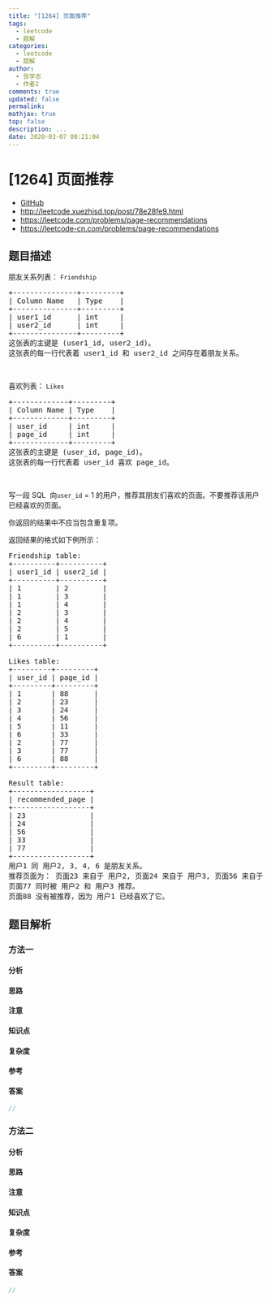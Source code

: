```yaml
---
title: "[1264] 页面推荐"
tags:
  - leetcode
  - 题解
categories:
  - leetcode
  - 题解
author:
  - 张学志
  - 作者2
comments: true
updated: false
permalink:
mathjax: true
top: false
description: ...
date: 2020-03-07 00:21:04
---
```



# [1264] 页面推荐
* [GitHub](https://github.com/algoboy101/LeetCodeCrowdsource/tree/master/_posts/QA/%5B1264%5D%20%E9%A1%B5%E9%9D%A2%E6%8E%A8%E8%8D%90.md)
* http://leetcode.xuezhisd.top/post/78e28fe9.html
* https://leetcode.com/problems/page-recommendations
* https://leetcode-cn.com/problems/page-recommendations


## 题目描述

<p>朋友关系列表：&nbsp;<code>Friendship</code></p>

<pre>
+---------------+---------+
| Column Name   | Type    |
+---------------+---------+
| user1_id      | int     |
| user2_id      | int     |
+---------------+---------+
这张表的主键是 (user1_id, user2_id)。
这张表的每一行代表着 user1_id 和 user2_id 之间存在着朋友关系。
</pre>

<p>&nbsp;</p>

<p>喜欢列表：&nbsp;<code>Likes</code></p>

<pre>
+-------------+---------+
| Column Name | Type    |
+-------------+---------+
| user_id     | int     |
| page_id     | int     |
+-------------+---------+
这张表的主键是 (user_id, page_id)。
这张表的每一行代表着 user_id 喜欢 page_id。
</pre>

<p>&nbsp;</p>

<p>写一段 SQL &nbsp;向<code>user_id</code> = 1 的用户，推荐其朋友们喜欢的页面。不要推荐该用户已经喜欢的页面。</p>

<p>你返回的结果中不应当包含重复项。</p>

<p>返回结果的格式如下例所示：</p>

<pre>
Friendship table:
+----------+----------+
| user1_id | user2_id |
+----------+----------+
| 1        | 2        |
| 1        | 3        |
| 1        | 4        |
| 2        | 3        |
| 2        | 4        |
| 2        | 5        |
| 6        | 1        |
+----------+----------+
 
Likes table:
+---------+---------+
| user_id | page_id |
+---------+---------+
| 1       | 88      |
| 2       | 23      |
| 3       | 24      |
| 4       | 56      |
| 5       | 11      |
| 6       | 33      |
| 2       | 77      |
| 3       | 77      |
| 6       | 88      |
+---------+---------+

Result table:
+------------------+
| recommended_page |
+------------------+
| 23               |
| 24               |
| 56               |
| 33               |
| 77               |
+------------------+
用户1 同 用户2, 3, 4, 6 是朋友关系。
推荐页面为： 页面23 来自于 用户2, 页面24 来自于 用户3, 页面56 来自于 用户3 以及 页面33 来自于 用户6。
页面77 同时被 用户2 和 用户3 推荐。
页面88 没有被推荐，因为 用户1 已经喜欢了它。
</pre>



## 题目解析


### 方法一

#### 分析

#### 思路

#### 注意

#### 知识点

#### 复杂度

#### 参考

#### 答案

```cpp
//
```


### 方法二

#### 分析

#### 思路

#### 注意

#### 知识点

#### 复杂度

#### 参考

#### 答案

```cpp
//
```


